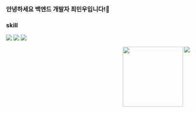 ### 안녕하세요 백엔드 개발자 최민우입니다!👋

### skill
<img src="https://img.shields.io/badge/java-007396?style=for-the-badge&logo=java&logoColor=white"> <img src="https://img.shields.io/badge/Spring boot-6DB33F?style=for-the-badge&logo=springboot&logoColor=white"> <img src="https://img.shields.io/badge/MySQL-4479A1?style=for-the-badge&logo=mysql&logoColor=white">

<img align='right' src="http://mazassumnida.wtf/api/v2/generate_badge?boj=cjk741">
<img align='right' src="https://github-readme-stats.vercel.app/api?username=blackdooyu" height="165">


<!--
**blackdooyu/blackdooyu** is a ✨ _special_ ✨ repository because its `README.md` (this file) appears on your GitHub profile.

Here are some ideas to get you started:

- 🔭 I’m currently working on ...
- 🌱 I’m currently learning ...
- 👯 I’m looking to collaborate on ...
- 🤔 I’m looking for help with ...
- 💬 Ask me about ...
- 📫 How to reach me: ...
- 😄 Pronouns: ...
- ⚡ Fun fact: ...
-->
